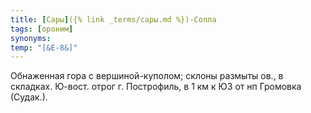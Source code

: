 ```yaml
---
title: [Сары]({% link _terms/сары.md %})-Сопла
tags: [ороним]
synonyms:
temp: "[&Е-8&]"
---
```


Обнаженная гора с вершиной-куполом; склоны размыты ов., в складках. Ю-вост.
отрог г. Построфиль, в 1 км к ЮЗ от нп Громовка (Судак.).
